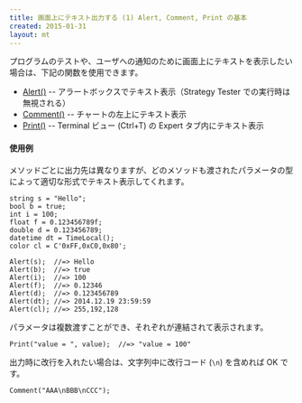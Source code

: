 ```yaml
---
title: 画面上にテキスト出力する (1) Alert, Comment, Print の基本
created: 2015-01-31
layout: mt
---
```


プログラムのテストや、ユーザへの通知のために画面上にテキストを表示したい場合は、下記の関数を使用できます。

* [Alert()](http://www.mql5.com/en/docs/common/alert) -- アラートボックスでテキスト表示（Strategy Tester での実行時は無視される）
* [Comment()](https://www.mql5.com/en/docs/common/comment) -- チャートの左上にテキスト表示
* [Print()](https://www.mql5.com/en/docs/common/print) -- Terminal ビュー (Ctrl+T) の Expert タブ内にテキスト表示


#### 使用例

メソッドごとに出力先は異なりますが、どのメソッドも渡されたパラメータの型によって適切な形式でテキスト表示してくれます。

```mql
string s = "Hello";
bool b = true;
int i = 100;
float f = 0.123456789f;
double d = 0.123456789;
datetime dt = TimeLocal();
color cl = C'0xFF,0xC0,0x80';

Alert(s);  //=> Hello
Alert(b);  //=> true
Alert(i);  //=> 100
Alert(f);  //=> 0.12346
Alert(d);  //=> 0.123456789
Alert(dt); //=> 2014.12.19 23:59:59
Alert(cl); //=> 255,192,128
```

パラメータは複数渡すことができ、それぞれが連結されて表示されます。

```mql
Print("value = ", value);  //=> "value = 100"
```

出力時に改行を入れたい場合は、文字列中に改行コード (`\n`) を含めれば OK です。

```mql
Comment("AAA\nBBB\nCCC");
```
